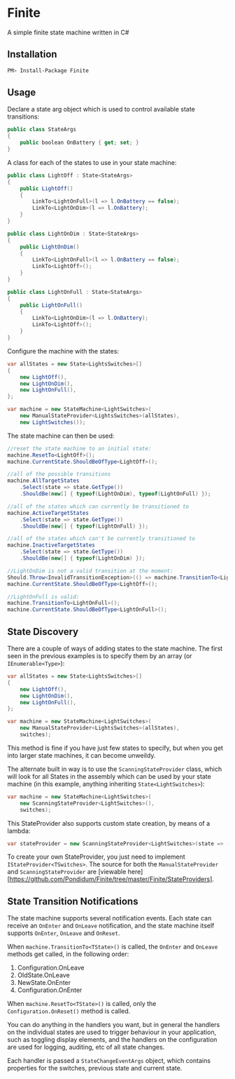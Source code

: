 # Finite

A simple finite state machine written in C#

## Installation

```bash
PM> Install-Package Finite
```

## Usage

Declare a state arg object which is used to control available state transitions:

```c#
public class StateArgs
{
	public boolean OnBattery { get; set; }
}
```

A class for each of the states to use in your state machine:

```c#
public class LightOff : State<StateArgs>
{
	public LightOff()
	{
		LinkTo<LightOnFull>(l => l.OnBattery == false);
		LinkTo<LightOnDim>(l => l.OnBattery);
	}
}

public class LightOnDim : State<StateArgs>
{
	public LightOnDim()
	{
		LinkTo<LightOnFull>(l => l.OnBattery == false);
		LinkTo<LightOff>();
	}
}

public class LightOnFull : State<StateArgs>
{
	public LightOnFull()
	{
		LinkTo<LightOnDim>(l => l.OnBattery);
		LinkTo<LightOff>();
	}
}
```

Configure the machine with the states:

```c#
var allStates = new State<LightsSwitches>[]
{
	new LightOff(),
	new LightOnDim(),
	new LightOnFull(),
};

var machine = new StateMachine<LightSwitches>(
	new ManualStateProvider<LightsSwitches>(allStates),
	new LightSwitches());
```

The state machine can then be used:

```c#
//reset the state machine to an initial state:
machine.ResetTo<LightOff>();
machine.CurrentState.ShouldBeOfType<LightOff>();

//all of the possible transitions
machine.AllTargetStates
	.Select(state => state.GetType())
	.ShouldBe(new[] { typeof(LightOnDim), typeof(LightOnFull) });

//all of the states which can currently be transitioned to
machine.ActiveTargetStates
	.Select(state => state.GetType())
	.ShouldBe(new[] { typeof(LightOnFull) });

//all of the states which can't be currently transitioned to
machine.InactiveTargetStates
	.Select(state => state.GetType())
	.ShouldBe(new[] { typeof(LightOnDim) });

//LightOnDim is not a valid transition at the moment:
Should.Throw<InvalidTransitionException>(() => machine.TransitionTo<LightOnDim>());
machine.CurrentState.ShouldBeOfType<LightOff>();

//LightOnFull is valid:
machine.TransitionTo<LightOnFull>();
machine.CurrentState.ShouldBeOfType<LightOnFull>();
```

## State Discovery

There are a couple of ways of adding states to the state machine.  The first seen in the previous examples is to specify them by an array (or `IEnumerable<Type>`):

```c#
var allStates = new State<LightsSwitches>[]
{
	new LightOff(),
	new LightOnDim(),
	new LightOnFull(),
};

var machine = new StateMachine<LightSwitches>(
	new ManualStateProvider<LightsSwitches>(allStates),
	switches);
```

This method is fine if you have just few states to specify, but when you get into larger state machines, it can become unweildy.

The alternate built in way is to use the `ScanningStateProvider` class, which will look for all States in the assembly which can be used by your state machine (in this example, anything inheriting `State<LightSwitches>`):

```c#
var machine = new StateMachine<LightSwitches>(
	new ScanningStateProvider<LightSwitches>(),
	switches);
```

This StateProvider also supports custom state creation, by means of a lambda:

```c#
var stateProvider = new ScanningStateProvider<LightSwitches>(state => (State<LightSwitches>)_container.GetInstance(state));
```

To create your own StateProvider, you just need to implement `IStateProvider<TSwitches>`.  The source for both the `ManualStateProvider` and `ScanningStateProvider` are [viewable here][https://github.com/Pondidum/Finite/tree/master/Finite/StateProviders].

## State Transition Notifications

The state machine supports several notification events.  Each state can receive an `OnEnter` and `OnLeave` notification, and the state machine itself supports `OnEnter`, `OnLeave` and `OnReset`.

When `machine.TransitionTo<TState>()` is called, the `OnEnter` and `OnLeave` methods get called, in the following order:

1. Configuration.OnLeave
2. OldState.OnLeave
3. NewState.OnEnter
4. Configuration.OnEnter

When `machine.ResetTo<TState>()` is called, only the `Configuration.OnReset()` method is called.

You can do anything in the handlers you want, but in general the handlers on the individual states are used to trigger behaviour in your application, such as toggling display elements, and the handlers on the configuration are used for logging, auditing, etc of all state changes.

Each handler is passed a `StateChangeEventArgs` object, which contains properties for the switches, previous state and current state.
